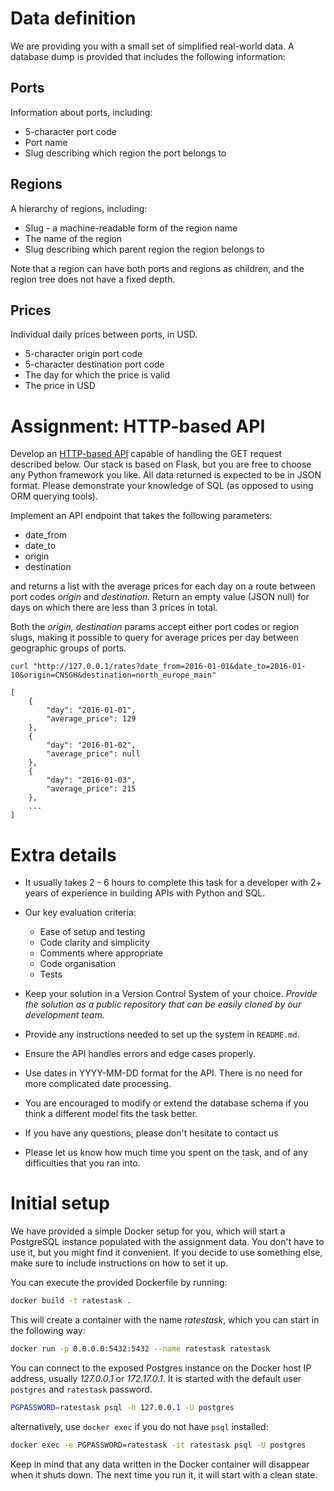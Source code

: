 # Data definition

We are providing you with a small set of simplified real-world data. A
database dump is provided that includes the following information:

## Ports

Information about ports, including:

* 5-character port code
* Port name
* Slug describing which region the port belongs to

## Regions

A hierarchy of regions, including:

* Slug - a machine-readable form of the region name
* The name of the region
* Slug describing which parent region the region belongs to

Note that a region can have both ports and regions as children, and the region
tree does not have a fixed depth.

## Prices

Individual daily prices between ports, in USD.

* 5-character origin port code
* 5-character destination port code
* The day for which the price is valid
* The price in USD

# Assignment: HTTP-based API

Develop an [HTTP-based API](#task-1-http-based-api) capable of handling the GET request described below. Our stack is based on Flask, but you are free to choose any Python framework you like. All data returned is expected to be in JSON format. Please demonstrate your knowledge of SQL (as opposed to using ORM querying tools).


Implement an API endpoint that takes the following parameters:

* date_from
* date_to
* origin
* destination

and returns a list with the average prices for each day on a route between port codes *origin* and *destination*. Return an empty value (JSON null) for days on which there are less than 3 prices in total.

Both the *origin, destination* params accept either port codes or region slugs, making it possible to query for average prices per day between geographic groups of ports.

    curl "http://127.0.0.1/rates?date_from=2016-01-01&date_to=2016-01-10&origin=CNSGH&destination=north_europe_main"

    [
        {
            "day": "2016-01-01",
            "average_price": 129
        },
        {
            "day": "2016-01-02",
            "average_price": null
        },
        {
            "day": "2016-01-03",
            "average_price": 215
        },
        ...
    ]

# Extra details

* It usually takes 2 - 6 hours to complete this task for a developer with 2+ years of experience in building APIs with Python and SQL.

* Our key evaluation criteria:
    - Ease of setup and testing
    - Code clarity and simplicity
    - Comments where appropriate
    - Code organisation
    - Tests

* Keep your solution in a Version Control System of your
  choice. *Provide the solution as a public repository that can be
  easily cloned by our development team.*

* Provide any instructions needed to set up the system in `README.md`.

* Ensure the API handles errors and edge cases properly.

* Use dates in YYYY-MM-DD format for the API. There is no need for more
  complicated date processing.

* You are encouraged to modify or extend the database schema if you think a different model fits the task better.

* If you have any questions, please don't hesitate to contact us

* Please let us know how much time you spent on the task, and of any difficulties that you ran into.


# Initial setup

We have provided a simple Docker setup for you, which will start a
PostgreSQL instance populated with the assignment data. You don't have
to use it, but you might find it convenient. If you decide to use
something else, make sure to include instructions on how to set it up.

You can execute the provided Dockerfile by running:

```bash
docker build -t ratestask .
```

This will create a container with the name *ratestask*, which you can
start in the following way:

```bash
docker run -p 0.0.0.0:5432:5432 --name ratestask ratestask
```

You can connect to the exposed Postgres instance on the Docker host IP address,
usually *127.0.0.1* or *172.17.0.1*. It is started with the default user `postgres` and `ratestask` password.

```bash
PGPASSWORD=ratestask psql -h 127.0.0.1 -U postgres
```

alternatively, use `docker exec` if you do not have `psql` installed:

```bash
docker exec -e PGPASSWORD=ratestask -it ratestask psql -U postgres
```

Keep in mind that any data written in the Docker container will
disappear when it shuts down. The next time you run it, it will start
with a clean state.
